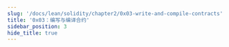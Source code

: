```yaml
---
slug: '/docs/lean/solidity/chapter2/0x03-write-and-compile-contracts'
title: '0x03：编写与编译合约'
sidebar_position: 3
hide_title: true
---
```


